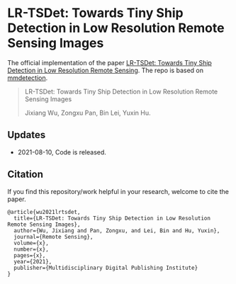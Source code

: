 # LR-TSDet: Towards Tiny Ship Detection in Low Resolution Remote Sensing Images
The official implementation of the paper  [LR-TSDet: Towards Tiny Ship Detection in Low Resolution Remote Sensing](https://github.com/Lausen-Ng/LR-TSDet). The repo is based on [mmdetection](https://github.com/open-mmlab/mmdetection).

>LR-TSDet: Towards Tiny Ship Detection in Low Resolution Remote Sensing Images
>
>Jixiang Wu, Zongxu Pan, Bin Lei, Yuxin Hu.

## Updates

-   2021-08-10, Code is released.

## Citation

If you find this repository/work helpful in your research, welcome to cite the paper.

```
@article{wu2021lrtsdet,
  title={LR-TSDet: Towards Tiny Ship Detection in Low Resolution Remote Sensing Images},
  author={Wu, Jixiang and Pan, Zongxu, and Lei, Bin and Hu, Yuxin},
  journal={Remote Sensing},
  volume={x},
  number={x},
  pages={x},
  year={2021},
  publisher={Multidisciplinary Digital Publishing Institute}
}
```

